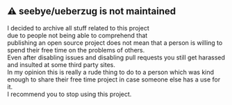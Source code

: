 ## :warning: **seebye/ueberzug is not maintained**  

I decided to archive all stuff related to this project  
due to people not being able to comprehend that  
publishing an open source project does not mean that a person is willing to spend their free time on the problems of others.  
Even after disabling issues and disabling pull requests you still get harassed and insulted at some third party sites.  
In my opinion this is really a rude thing to do to a person which was kind enough to share their free time project in case someone else has a use for it.  
I recommend you to stop using this project.
